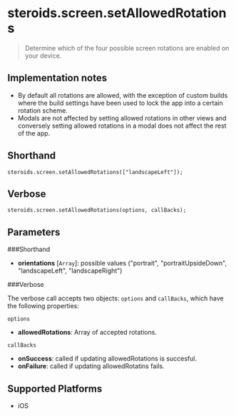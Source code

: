 steroids.screen.setAllowedRotations
===================================

  > Determine which of the four possible screen rotations are enabled on your device.

Implementation notes
--------------------
- By default all rotations are allowed, with the exception of custom builds where the build settings have been used to lock the app into a certain rotation scheme.
- Modals are not affected by setting allowed rotations in other views and conversely setting allowed rotations in a modal does not affect the rest of the app.

Shorthand
---------
    steroids.screen.setAllowedRotations(["landscapeLeft"]);

Verbose
-------
    steroids.screen.setAllowedRotations(options, callBacks);


Parameters
----------

###Shorthand

- __orientations__ [`Array`]: possible values ("portrait", "portraitUpsideDown", "landscapeLeft", "landscapeRight")


###Verbose

The verbose call accepts two objects: `options` and `callBacks`, which have the following properties:

`options`

- __allowedRotations__: Array of accepted rotations.

`callBacks`

- __onSuccess__: called if updating allowedRotations is succesful.
- __onFailure__: called if updating allowedRotatins fails.

Supported Platforms
-------------------

- iOS